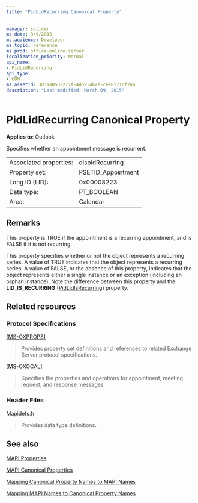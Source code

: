 ```yaml
---
title: "PidLidRecurring Canonical Property"
 
 
manager: soliver
ms.date: 3/9/2015
ms.audience: Developer
ms.topic: reference
ms.prod: office-online-server
localization_priority: Normal
api_name:
- PidLidRecurring
api_type:
- COM
ms.assetid: 3d39a053-277f-4d59-ab2e-cee81710f2ab
description: "Last modified: March 09, 2015"
---
```


# PidLidRecurring Canonical Property

  
  
**Applies to**: Outlook 
  
Specifies whether an appointment message is recurrent.
  
|||
|:-----|:-----|
|Associated properties:  <br/> |dispidRecurring  <br/> |
|Property set:  <br/> |PSETID_Appointment  <br/> |
|Long ID (LID):  <br/> |0x00008223  <br/> |
|Data type:  <br/> |PT_BOOLEAN  <br/> |
|Area:  <br/> |Calendar  <br/> |
   
## Remarks

This property is TRUE if the appointment is a recurring appointment, and is FALSE if it is not recurring.
  
This property specifies whether or not the object represents a recurring series. A value of TRUE indicates that the object represents a recurring series. A value of FALSE, or the absence of this property, indicates that the object represents either a single instance or an exception (including an orphan instance). Note the difference between this property and the **LID_IS_RECURRING** ([PidLidIsRecurring](pidlidisrecurring-canonical-property.md)) property.
  
## Related resources

### Protocol Specifications

[[MS-OXPROPS]](http://msdn.microsoft.com/library/f6ab1613-aefe-447d-a49c-18217230b148%28Office.15%29.aspx)
  
> Provides property set definitions and references to related Exchange Server protocol specifications.
    
[[MS-OXOCAL]](http://msdn.microsoft.com/library/09861fde-c8e4-4028-9346-e7c214cfdba1%28Office.15%29.aspx)
  
> Specifies the properties and operations for appointment, meeting request, and response messages.
    
### Header Files

Mapidefs.h
  
> Provides data type definitions.
    
## See also



[MAPI Properties](mapi-properties.md)
  
[MAPI Canonical Properties](mapi-canonical-properties.md)
  
[Mapping Canonical Property Names to MAPI Names](mapping-canonical-property-names-to-mapi-names.md)
  
[Mapping MAPI Names to Canonical Property Names](mapping-mapi-names-to-canonical-property-names.md)


